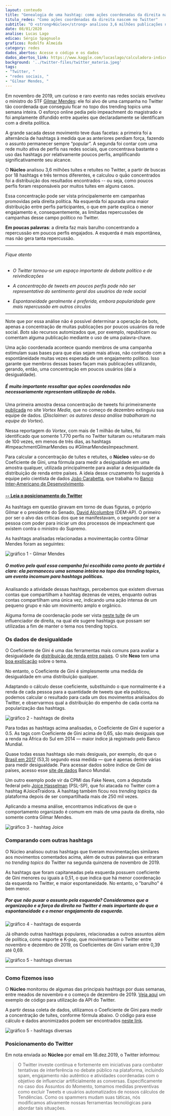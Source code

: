 ```yaml
---
layout: conteudo
title: "Genealogia de uma hashtag: como ações coordenadas da direita nascem no Twitter"
titulo_redes: "Como ações coordenadas da direita nascem no Twitter"
subtitle: "O <strong>Núcleo</strong> analisou 3,6 milhões publicações no Twitter, a partir de buscas por 18 hashtags e três termos diferentes, e idenficou indícios de coordenação em campanhas da direta política na rede social."
date: 08/01/2020
analise: Lucas Lago
edicao: Sérgio Spagnuolo
graficos: Rodolfo Almeida
category: redes
dados_abertos: Acesse o código e os dados
dados_abertos_link: https://www.kaggle.com/lucaslago/calculadora-indice-de-gini-hashed-data
background: '../twitter-files/twitter_materia.jpeg'
tags:
- "Twitter, "
- "redes sociais, "
- "Gilmar Mendes, "
---
```


Em novembro de 2019, um curioso e raro evento nas redes sociais envolveu o ministro do STF [Gilmar Mendes](http://bit.ly/2SYZg18): ele foi alvo de uma campanha no Twitter tão coordenada que conseguiu ficar no topo dos trending topics uma semana inteira. O esforço online pedia pelo impeachment do magistrado e foi amplamente difundido entre aqueles que declaradamente se identificam com a direita política. 

A grande sacada desse movimento teve duas facetas: a primeira foi a alternância de hashtags à medida que as anteriores perdiam força, fazendo o assunto permanecer sempre “popular”. A segunda foi contar com uma rede muito ativa de perfis nas redes sociais, que concentrava bastante o uso das hashtags por relativamente poucos perfis, amplificando significativamente seu alcance.

O **Núcleo** analisou 3,6 milhões tuítes e retuítes no Twitter, a partir de buscas por 18 hashtags e três termos diferentes, e calculou o quão concentrados foi a distribuição dos resultados encontrados -- ou seja, como poucos perfis foram responsáveis por muitos tuítes em alguns casos.

Essa concentração pode ser vista principalemente em campanhas promovidas pela direita política. Na esquerda foi apurada uma maior distribuição entre perfis participantes, o que em parte explica o menor engajamento e, consequentemente, as limitadas repercussões de campanhas desse campo político no Twitter.

**Em poucas palavras**: a direita faz mais barulho concentrando a repercussão em poucos perfis engajados. A esquerda é mais espontânea, mas não gera tanta repercussão.

---

###### Fique atento

- *O Twitter tornou-se um espaço importante de debate político e de reivindicações*

- *A concentração de tweets em poucos perfis pode não ser representativa do sentimento geral dos usuários da rede social*

- *Espontaneidade geralmente é preferida, embora popularidade gere mais repercussão em outros círculos*

---

Note que por essa análise não é possível determinar a operação de bots, apenas a concentração de muitas publicações por poucos usuários da rede social. *Bots* são recursos automizados que, por exemplo, republicam ou comentam alguma publicação mediante o uso de uma palavra-chave.

Uma ação coordenada acontece quando membros de uma campanha estimulam suas bases para que elas sejam mais ativas, não contando com a espontâneidade muitas vezes esperada de um engajamento político. Isso garante que membros dessas bases façam mais publicações utilizando, gerando, então, uma concentração em poucos usuários (daí a desigualdade).

##### É muito importante ressaltar que **ações coordenadas não necessariamente representam utilização de robôs**.

Uma primeira amostra dessa concentração de tweets foi primeiramente [publicada](https://vortex.media/dados/19632/campanha-no-twitter-por-impeachment-de-gilmar-mendes-tem-marcas-de-acao-coordenada/) no site *Vortex Media*, que no começo de dezembro extinguiu sua equipe de dados. (*Disclaimer: os autores dessa análise trabalharam na equipe do Vortex*). 

Nessa reportagem do *Vortex*, com mais de 1 milhão de tuítes, foi identificado que somente 1.770 perfis no Twitter tuitaram ou retuitaram mais de 100 vezes, em menos de três dias, as hashtags #ImpeachmentGilmarMendes ou #GilmarMendesImpeachment.

Para calcular a concentração de tuítes e retuítes, o **Núcleo** valeu-se do Coeficiente de Gini, uma fórmula para medir a desigualdade em uma amostra qualquer, utilizada principalmente para avaliar a desigualdade da distribuição de renda entre países. A ideia desse cruzamento foi sugerida à equipe pelo cientista de dados [João Carabetta](https://twitter.com/joaocarabetta), que trabalha no [Banco Inter-Americano de Desenvolvimento](https://www.iadb.org/pt). 

#### [-- Leia o posicionamento do Twitter](#pos-twitter)

As hashtags em questão giravam em torno de duas figuras, o próprio Gilmar e o presidente do Senado, [David Alcolumbre](https://www25.senado.leg.br/web/senadores/senador/-/perfil/3830) (DEM-AP). O primeiro por ser o alvo das críticas dos que se manifestavam, o segundo por ser a pessoa com poder para iniciar um dos processos de impeachment que existem contra o ministro do Supremo.

As hashtags analisadas relacionadas a movimentação contra Gilmar Mendes foram as seguintes:

![gráfico 1 - Gilmar Mendes](../twitter-files/gini-tweets_data.png)

##### O motivo pelo qual essa campanha foi escolhida como ponto de partida é claro: ela permaneceu uma semana inteira no topo dos *trending topics*, um evento incomum para hashtags políticas.  

Analisando a atividade dessas hashtags, percebemos que existem diversas contas que compartilham a hashtag dezenas de vezes, enquanto outras contas compartilham uma única vez, indicando uma ação intensa de um pequeno grupo e não um movimento amplo e orgânico.

Alguma forma de coordenação pode ser vista [neste tuíte](https://twitter.com/dimacgarcia/status/1194288289869651968) de um influenciador de direita, na qual ele sugere hashtags que possam ser utilizadas a fim de manter o tema nos trending topics. 

### Os dados de desigualdade

O Coeficiente de Gini é uma das ferramentas mais comuns para avaliar a desigualdade da [distribuição de renda entre países](http://www.ipea.gov.br/desafios/index.php?Itemid=23&id=2048%3Acatid%3D28&option=com_content). O site **Nexo** tem uma [boa explicação](https://www.nexojornal.com.br/grafico/2017/07/31/A-evolu%C3%A7%C3%A3o-da-desigualdade-de-renda-no-Brasil-e-no-mundo) sobre o tema.

No entanto, o Coeficiente de Gini é simplesmente uma medida de desigualdade em uma distribuição qualquer.

Adaptando o cálculo desse coeficiente, substituindo o que normalmente é a renda de cada pessoa para a quantidade de tweets que ela publicou, podemos calcular o resultado para cada um dos movimentos analisados do Twitter, e observarmos qual a distribuição do empenho de cada conta na popularização das hashtags.

![gráfico 2 - hashtags de direita](../twitter-files/gini-tweets_direita.png)

Para todas as hashtags acima analisadas, o Coeficiente de Gini é superior a 0.5. As tags com Coeficiente de Gini acima de 0,65, são mais desiguais que a renda na África do Sul em 2014 — maior índice já registrado pelo Banco Mundial.

Quase todas essas hashtags são mais desiguais, por exemplo, do que o [Brasil em 2017](https://data.worldbank.org/indicator/SI.POV.GINI?locations=BR) (53,3) segundo essa medida — que é apenas dentre várias para medir desigualdade. Para acessar dados sobre índice de Gini de países, acesso esse [site de dados](https://data.worldbank.org/indicator/SI.POV.GINI) Banco Mundial.

Um outro exemplo pode vir da CPMI das Fake News, com a deputada federal pelo [Joice Hasselman](https://www.camara.leg.br/deputados/204546) (PSL-SP), que foi atacada no Twitter com a hashtag #JoiceTraidora. A hashtag também ficou nos _trending topics_ da plataforma depois de ser compartilhada mais de 250 mil vezes.

Aplicando a mesma análise, encontramos indicativos de que o comportamento organizado é comum em mais de uma pauta da direita, não somente contra Gilmar Mendes.

![gráfico 3 - hashtag Joice](../twitter-files/gini-tweets_joice.png)

### Comparando com outras hashtags

O Núcleo analisou outras hashtags que tiveram movimentações similares aos movimentos comentados acima, além de outras palavras que entraram no _trending topics_ do Twitter na segunda quinzena de novembro de 2019.

As hashtags que foram capitaneadas pela esquerda possuem coeficiente de Gini menores ou iguais a 0,51, o que indica que há menor coordenação da esquerda no Twitter, e maior espontaneidade. No entanto, o "barulho" é bem menor.

##### Por que não puxar o assunto pela esquerda? Consideramos que a organização e a força da direita no Twitter é mais importante do que a espontaneidade e o menor engajamento da esquerda.    

![gráfico 4 - hashtags de esquerda](../twitter-files/gini-tweets_esquerda.png)

Já olhando outras hashtags populares, relacionadas a outros assuntos além de política, como esporte e K-pop, que movimentaram o Twitter entre novembro e dezembro de 2019, os Coeficientes de Gini variam entre 0,39 até 0,69.

![gráfico 5 - hashtags diversas](../twitter-files/gini-tweets_naopoliticas.png)

---

### Como fizemos isso

O **Núcleo** monitorou de algumas das principais hashtags por duas semanas, entre meados de novembro e o começo de dezembro de 2019. [Veja aqui](https://gist.github.com/voltdatalab/4b2351f5752e5f2b64c6978f53965a74) um exemplo de código para utilização da API do Twitter.

A partir dessa coleta de dados, utilizamos o Coeficiente de Gini para medir a concentração de tuítes, conforme fórmula abaixo. O código para esse cálculo e dados anonimizados podem ser encontrados [neste link](https://www.kaggle.com/lucaslago/calculadora-indice-de-gini-hashed-data).

![gráfico 5 - hashtags diversas](../twitter-files/gini-tweets_curvagini.png)



<div id="pos-twitter"> </div>


### Posicionamento do Twitter

Em nota enviada ao **Núcleo** por email em 18.dez.2019, o Twitter informou:

> O Twitter investe contínua e fortemente em iniciativas para combater tentativas de interferência no debate público na plataforma, incluindo spam, engajamento não autêntico e atividades coordenadas com o objetivo de influenciar artificialmente as conversas. Especificamente no caso dos Assuntos do Momento, tomamos medidas preventivas como excluir Tweets e usuários automatizados de nossos cálculos de Tendências. Como os spammers mudam suas táticas, nós modificamos ativamente nossas ferramentas tecnológicas para abordar tais situações.
